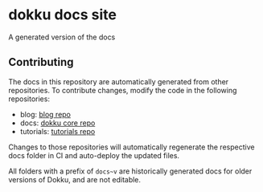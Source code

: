 # dokku docs site

A generated version of the docs

## Contributing

The docs in this repository are automatically generated from other repositories. To contribute changes, modify the code in the following repositories:

- blog: [blog repo](https://github.com/dokku/blog)
- docs: [dokku core repo](https://github.com/dokku/dokku)
- tutorials: [tutorials repo](https://github.com/dokku/tutorials)

Changes to those repositories will automatically regenerate the respective docs folder in CI and auto-deploy the updated files.

All folders with a prefix of `docs~v` are historically generated docs for older versions of Dokku, and are not editable.
